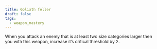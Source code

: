 ```yaml
---
title: Goliath feller
draft: false
tags:
  - weapon_mastery
---
```

When you attack an enemy that is at least two size categories larger then you with this weapon, increase it’s critical threshold by 2.
